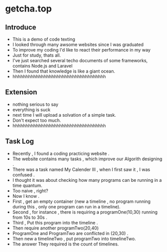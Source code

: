 # getcha.top
## Introduce
* This is a demo of code texting
* I looked through many awsome websites since I was graduated
* To improve my coding I'd like to react their performance in my way
* Just for study, thats all.
* I've just searched several techo documents of some frameworks, contains Node.js and Laravel
* Then I found that knowledge is like a giant ocean.
* hhhhhhhhhhhhhhhhhhhhhhhhhhhhhhhhhhhh
## Extension
* nothing serious to say 
* everything is suck
* next time I will upload a solvation of a simple task.
* Don't expect too much.
* hhhhhhhhhhhhhhhhhhhhhhhhhhhhhhhhhhhh
## Task Log
* Recently , I found a coding practicing website .
* The website contains many tasks , which improve our Algorith designing .
* There was a task named My Calender III , when I first saw it , I was confused .
* I thought it was about checking how many programs can be running in a time quantum.
* Too naive , right?
* Now I know .
* First , get an empty container (new a timeline , no program running during this , only one program can run in a timeline). 
* Second , for instance , there is requiring a programOne(10,30) running from 10s to 30s .
* Third , Put this program into the timeline .
* Then require another programTwo(20,40)
* ProgramOne and ProgramTwo are conflicted in (20,30) .
* Then new a timelineTwo , put programTwo into timelineTwo.
* The answer They required is the count of timelines.

